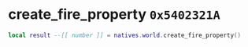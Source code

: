 # create_fire_property `0x5402321A`

```lua
local result --[[ number ]] = natives.world.create_fire_property()
```
